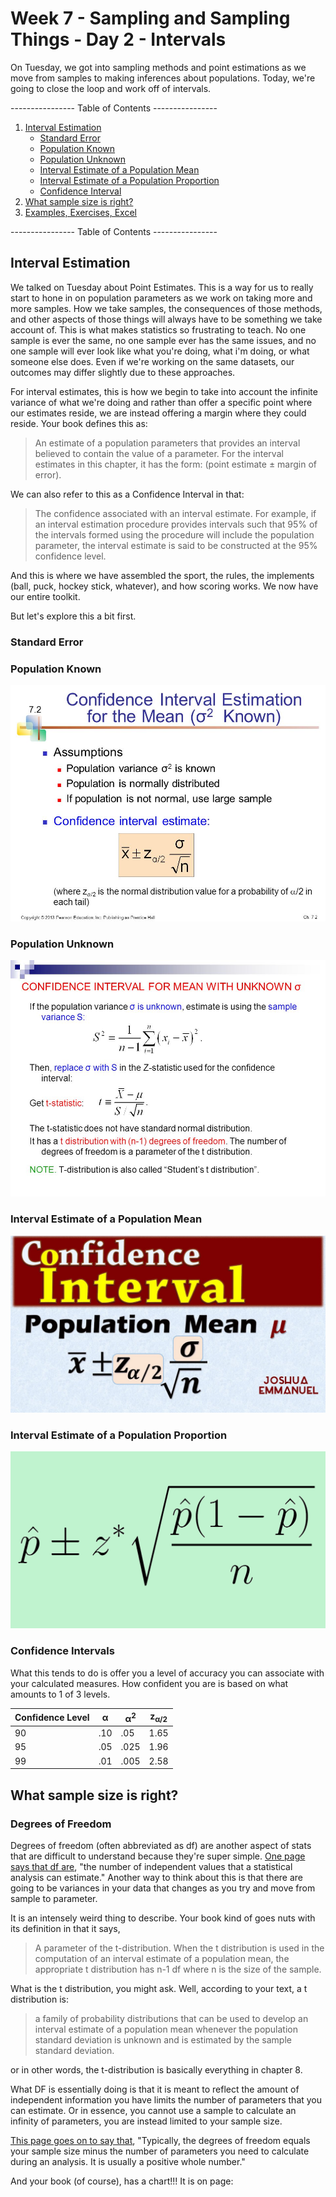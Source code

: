 # Week 7 - Sampling and Sampling Things - Day 2 - Intervals
On Tuesday, we got into sampling methods and point estimations as we move from samples to making inferences about populations. Today, we're going to close the loop and work off of intervals. 

---------------- Table of Contents ---------------- 

1. [Interval Estimation](#InEs)
	* [Standard Error](#ster)
	* [Population Known](#popk)
	* [Population Unknown](#popunk)
	* [Interval Estimate of a Population Mean](#iepm)
	* [Interval Estimate of a Population Proportion](#iepp)
	* [Confidence Interval](#conf)
1. [What sample size is right?](#sampsize)
1. [Examples, Exercises, Excel](#examp)

---------------- Table of Contents ---------------- 

## <a id="InEs"></a>Interval Estimation

We talked on Tuesday about Point Estimates. This is a way for us to really start to hone in on population parameters as we work on taking more and more samples. How we take samples, the consequences of those methods, and other aspects of those things will always have to be something we take account of. This is what makes statistics so frustrating to teach. No one sample is ever the same, no one sample ever has the same issues, and no one sample will ever look like what you're doing, what i'm doing, or what someone else does. Even if we're working on the same datasets, our outcomes may differ slightly due to these approaches. 

For interval estimates, this is how we begin to take into account the infinite variance of what we're doing and rather than offer a specific point where our estimates reside, we are instead offering a margin where they could reside. Your book defines this as: 

> An estimate of a population parameters that provides an interval believed to contain the value of a parameter. For the interval estimates in this chapter, it has the form: (point estimate ± margin of error). 

We can also refer to this as a Confidence Interval in that: 

> The confidence associated with an interval estimate. For example, if an interval estimation procedure provides intervals such that 95% of the intervals formed using the procedure will include the population parameter, the interval estimate is said to be constructed at the 95% confidence level. 

And this is where we have assembled the sport, the rules, the implements (ball, puck, hockey stick, whatever), and how scoring works. We now have our entire toolkit.

But let's explore this a bit first. 

### <a id="ster"></a>Standard Error



### <a id="popk"></a>Population Known

![Interval Estimate Population Known](/images/cio2known.jpeg)

### <a id="popunk"></a>Population Unknown

![Interval Estimate Population Unknown](/images/cio2unknown.jpeg)

### <a id="iepm"></a>Interval Estimate of a Population Mean

![Interval Estimate of a Population Mean](/images/ciep.jpeg)

### <a id="iepp"></a>Interval Estimate of a Population Proportion

![Interval Estimate of a Population Proportion](/images/cipp.png)

### <a id="conf"></a>Confidence Intervals

What this tends to do is offer you a level of accuracy you can associate with your calculated measures. How confident you are is based on what amounts to 1 of 3 levels. 

|Confidence Level|α|α<sup>2</sup>|z<sub>α/2</sub>|
|----------------|-|---|---------------|
| 90 |.10|.05|1.65|
| 95 |.05|.025|1.96|
| 99 |.01|.005|2.58|

## <a id="sampsize"></a>What sample size is right?

### <a id="df"></a>Degrees of Freedom

Degrees of freedom (often abbreviated as df) are another aspect of stats that are difficult to understand because they're super simple. [One page says that df are](https://statisticsbyjim.com/hypothesis-testing/degrees-freedom-statistics/), "the number of independent values that a statistical analysis can estimate." Another way to think about this is that there are going to be variances in your data that changes as you try and move from sample to parameter. 

It is an intensely weird thing to describe. Your book kind of goes nuts with its definition in that it says, 

> A parameter of the t-distribution. When the t distribution is used in the computation of an interval estimate of a population mean, the appropriate t distribution has n-1 df where n is the size of the sample.

What is the t distribution, you might ask. Well, according to your text, a t distribution is: 

> a family of probability distributions that can be used to develop an interval estimate of a population mean whenever the population standard deviation is unknown and is estimated by the sample standard deviation.

or in other words, the t-distribution is basically everything in chapter 8. 

What DF is essentially doing is that it is meant to reflect the amount of independent information you have limits the number of parameters that you can estimate. Or in essence, you cannot use a sample to calculate an infinity of parameters, you are instead limited to your sample size. 

[This page goes on to say that](https://statisticsbyjim.com/hypothesis-testing/degrees-freedom-statistics/), "Typically, the degrees of freedom equals your sample size minus the number of parameters you need to calculate during an analysis. It is usually a positive whole number."

And your book (of course), has a chart!!! It is on page: 

